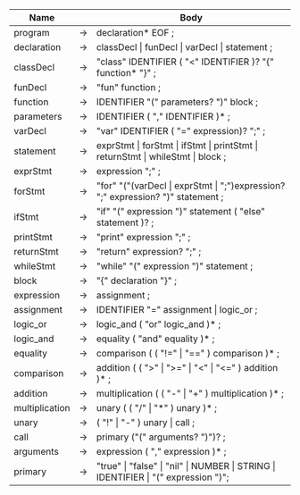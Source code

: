 | Name           |     | Body                                                                                                                        |
|----------------|-----|-----------------------------------------------------------------------------------------------------------------------------|
| program        | →   | declaration* EOF ;                                                                                                          |
| declaration    | →   | classDecl &#x7c; funDecl &#x7c; varDecl &#x7c; statement ;                                                                        |
| classDecl      | →   | "class" IDENTIFIER ( "<" IDENTIFIER )? "{" function* "}" ;                                                                  |
| funDecl        | →   | "fun" function ;                                                                                                            |
| function       | →   | IDENTIFIER "(" parameters? ")" block ;                                                                                      |
| parameters     | →   | IDENTIFIER ( "," IDENTIFIER )* ;                                                                                            |
| varDecl        | →   | "var" IDENTIFIER ( "=" expression)? ";" ;                                                                                   |
| statement      | →   | exprStmt &#x7c; forStmt &#x7c; ifStmt &#x7c; printStmt &#x7c; returnStmt &#x7c; whileStmt &#x7c; block ;                                |
| exprStmt       | →   | expression ";" ;                                                                                                            |
| forStmt        | →   | "for" "("(varDecl &#x7c; exprStmt &#x7c; ";")expression? ";" expression? ")" statement ;                         | 
| ifStmt         | →   | "if" "(" expression ")" statement ( "else" statement )? ;                                                                   |
| printStmt      | →   | "print" expression ";" ;                                                                                                    |
| returnStmt     | →   | "return" expression? ";" ;                                                                                                  |
| whileStmt      | →   | "while" "(" expression ")" statement ;                                                                                      |
| block          | →   | "{" declaration "}" ;                                                                                                       |
| expression     | →   | assignment ;                                                                                                                |
| assignment     | →   | IDENTIFIER "=" assignment &#x7c; logic_or ;                                                                       |
| logic_or       | →   | logic_and ( "or" logic_and )* ;                                                                                             |
| logic_and      | →   | equality ( "and" equality )* ;                                                                                              |
| equality       | →   | comparison ( ( "!=" &#x7c; "==" ) comparison )* ;                                                                           |
| comparison     | →   | addition ( ( ">" &#x7c; ">=" &#x7c; "<" &#x7c; "<=" ) addition )* ;                                                         |
| addition       | →   | multiplication ( ( "-" &#x7c; "+" ) multiplication )* ;                                                                     |
| multiplication | →   | unary ( ( "/" &#x7c; "\*" ) unary )\* ;                                                                                       |
| unary          | →   | ( "!" &#x7c; "-" ) unary &#x7c; call ;                                                                                         |
| call           | →   | primary ("(" arguments? ")")? ;                                                                     |
| arguments      | →   | expression ( "," expression )* ;                                                                                            |
| primary        | →   | "true" &#x7c; "false" &#x7c; "nil" &#x7c; NUMBER &#x7c; STRING &#x7c; IDENTIFIER &#x7c; "(" expression ")"; |